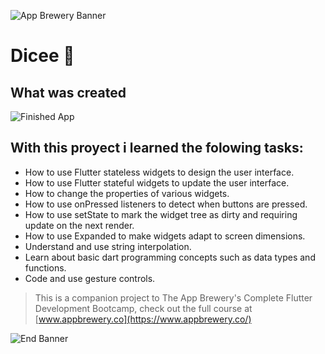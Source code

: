 ![App Brewery Banner](https://github.com/londonappbrewery/Images/blob/master/AppBreweryBanner.png)


# Dicee 🎲


## What was created

![Finished App](https://github.com/londonappbrewery/Images/blob/master/dicee-demo.gif)

## With this proyect i learned the folowing tasks:

- How to use Flutter stateless widgets to design the user interface.
- How to use Flutter stateful widgets to update the user interface.
- How to change the properties of various widgets.
- How to use onPressed listeners to detect when buttons are pressed.
- How to use setState to mark the widget tree as dirty and requiring update on the next render.
- How to use Expanded to make widgets adapt to screen dimensions.
- Understand and use string interpolation.
- Learn about basic dart programming concepts such as data types and functions.
- Code and use gesture controls.

>This is a companion project to The App Brewery's Complete Flutter Development Bootcamp, check out the full course at [www.appbrewery.co](https://www.appbrewery.co/)

![End Banner](https://github.com/londonappbrewery/Images/blob/master/readme-end-banner.png)
